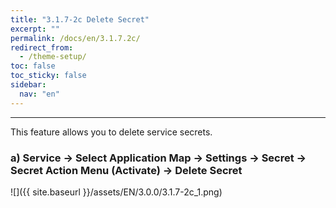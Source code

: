 ```yaml
---
title: "3.1.7-2c Delete Secret"
excerpt: ""
permalink: /docs/en/3.1.7.2c/
redirect_from:
  - /theme-setup/
toc: false
toc_sticky: false
sidebar:
  nav: "en"
---
```



---

This feature allows you to delete service secrets.

### a\) Service → Select Application Map → Settings → Secret → Secret Action Menu \(Activate\) → Delete Secret
![]({{ site.baseurl }}/assets/EN/3.0.0/3.1.7-2c_1.png)

